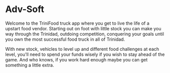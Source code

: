 Adv-Soft
========

Welcome to the TriniFood truck app where you get to live the life of a upstart food vendor. Starting out on foot with little stock you can make you way through the Trinidad, outdoing competition, conquering your goals until you own the most successful food truck in all of Trinidad. 

With new stock, vehicles to level up and different food challenges at each level, you'll need to spend your funds wisely if you wish to stay ahead of the game. And who knows, if you work hard enough maybe you can get something a little extra. 
